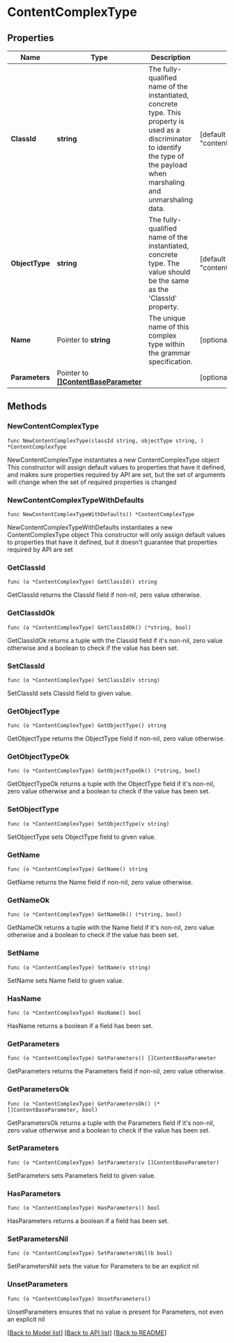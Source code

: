 # ContentComplexType

## Properties

Name | Type | Description | Notes
------------ | ------------- | ------------- | -------------
**ClassId** | **string** | The fully-qualified name of the instantiated, concrete type. This property is used as a discriminator to identify the type of the payload when marshaling and unmarshaling data. | [default to "content.ComplexType"]
**ObjectType** | **string** | The fully-qualified name of the instantiated, concrete type. The value should be the same as the &#39;ClassId&#39; property. | [default to "content.ComplexType"]
**Name** | Pointer to **string** | The unique name of this complex type within the grammar specification. | [optional] 
**Parameters** | Pointer to [**[]ContentBaseParameter**](content.BaseParameter.md) |  | [optional] 

## Methods

### NewContentComplexType

`func NewContentComplexType(classId string, objectType string, ) *ContentComplexType`

NewContentComplexType instantiates a new ContentComplexType object
This constructor will assign default values to properties that have it defined,
and makes sure properties required by API are set, but the set of arguments
will change when the set of required properties is changed

### NewContentComplexTypeWithDefaults

`func NewContentComplexTypeWithDefaults() *ContentComplexType`

NewContentComplexTypeWithDefaults instantiates a new ContentComplexType object
This constructor will only assign default values to properties that have it defined,
but it doesn't guarantee that properties required by API are set

### GetClassId

`func (o *ContentComplexType) GetClassId() string`

GetClassId returns the ClassId field if non-nil, zero value otherwise.

### GetClassIdOk

`func (o *ContentComplexType) GetClassIdOk() (*string, bool)`

GetClassIdOk returns a tuple with the ClassId field if it's non-nil, zero value otherwise
and a boolean to check if the value has been set.

### SetClassId

`func (o *ContentComplexType) SetClassId(v string)`

SetClassId sets ClassId field to given value.


### GetObjectType

`func (o *ContentComplexType) GetObjectType() string`

GetObjectType returns the ObjectType field if non-nil, zero value otherwise.

### GetObjectTypeOk

`func (o *ContentComplexType) GetObjectTypeOk() (*string, bool)`

GetObjectTypeOk returns a tuple with the ObjectType field if it's non-nil, zero value otherwise
and a boolean to check if the value has been set.

### SetObjectType

`func (o *ContentComplexType) SetObjectType(v string)`

SetObjectType sets ObjectType field to given value.


### GetName

`func (o *ContentComplexType) GetName() string`

GetName returns the Name field if non-nil, zero value otherwise.

### GetNameOk

`func (o *ContentComplexType) GetNameOk() (*string, bool)`

GetNameOk returns a tuple with the Name field if it's non-nil, zero value otherwise
and a boolean to check if the value has been set.

### SetName

`func (o *ContentComplexType) SetName(v string)`

SetName sets Name field to given value.

### HasName

`func (o *ContentComplexType) HasName() bool`

HasName returns a boolean if a field has been set.

### GetParameters

`func (o *ContentComplexType) GetParameters() []ContentBaseParameter`

GetParameters returns the Parameters field if non-nil, zero value otherwise.

### GetParametersOk

`func (o *ContentComplexType) GetParametersOk() (*[]ContentBaseParameter, bool)`

GetParametersOk returns a tuple with the Parameters field if it's non-nil, zero value otherwise
and a boolean to check if the value has been set.

### SetParameters

`func (o *ContentComplexType) SetParameters(v []ContentBaseParameter)`

SetParameters sets Parameters field to given value.

### HasParameters

`func (o *ContentComplexType) HasParameters() bool`

HasParameters returns a boolean if a field has been set.

### SetParametersNil

`func (o *ContentComplexType) SetParametersNil(b bool)`

 SetParametersNil sets the value for Parameters to be an explicit nil

### UnsetParameters
`func (o *ContentComplexType) UnsetParameters()`

UnsetParameters ensures that no value is present for Parameters, not even an explicit nil

[[Back to Model list]](../README.md#documentation-for-models) [[Back to API list]](../README.md#documentation-for-api-endpoints) [[Back to README]](../README.md)


